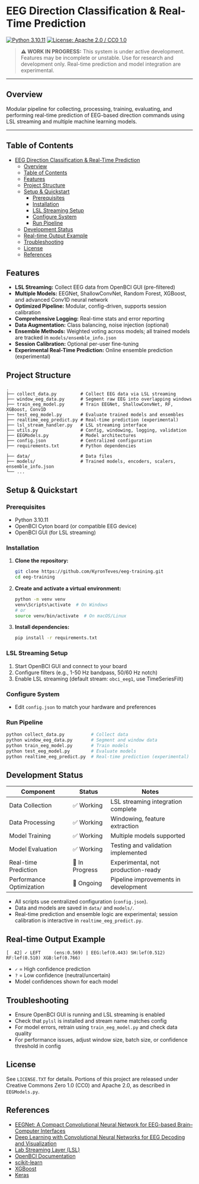 # EEG Direction Classification & Real-Time Prediction

[![Python 3.10.11](https://img.shields.io/badge/python-3.10.11-blue.svg)](https://www.python.org/downloads/release/python-31011/)
[![License: Apache 2.0 / CC0 1.0](https://img.shields.io/badge/license-Apache%202.0%20%2F%20CC0-lightgrey.svg)](./LICENSE.TXT)

> **⚠️ WORK IN PROGRESS:** This system is under active development. Features may be incomplete or unstable. Use for research and development only. Real-time prediction and model integration are experimental.

---

## Overview

Modular pipeline for collecting, processing, training, evaluating, and performing real-time prediction of EEG-based direction commands using LSL streaming and multiple machine learning models.

---

## Table of Contents

- [EEG Direction Classification \& Real-Time Prediction](#eeg-direction-classification--real-time-prediction)
  - [Overview](#overview)
  - [Table of Contents](#table-of-contents)
  - [Features](#features)
  - [Project Structure](#project-structure)
  - [Setup \& Quickstart](#setup--quickstart)
    - [Prerequisites](#prerequisites)
    - [Installation](#installation)
    - [LSL Streaming Setup](#lsl-streaming-setup)
    - [Configure System](#configure-system)
    - [Run Pipeline](#run-pipeline)
  - [Development Status](#development-status)
  - [Real-time Output Example](#real-time-output-example)
  - [Troubleshooting](#troubleshooting)
  - [License](#license)
  - [References](#references)

## Features

- **LSL Streaming:** Collect EEG data from OpenBCI GUI (pre-filtered)
- **Multiple Models:** EEGNet, ShallowConvNet, Random Forest, XGBoost, and advanced Conv1D neural network
- **Optimized Pipeline:** Modular, config-driven, supports session calibration
- **Comprehensive Logging:** Real-time stats and error reporting
- **Data Augmentation:** Class balancing, noise injection (optional)
- **Ensemble Methods:** Weighted voting across models; all trained models are tracked in `models/ensemble_info.json`
- **Session Calibration:** Optional per-user fine-tuning
- **Experimental Real-Time Prediction:** Online ensemble prediction (experimental)

## Project Structure

```text
.
├── collect_data.py         # Collect EEG data via LSL streaming
├── window_eeg_data.py      # Segment raw EEG into overlapping windows
├── train_eeg_model.py      # Train EEGNet, ShallowConvNet, RF, XGBoost, Conv1D
├── test_eeg_model.py       # Evaluate trained models and ensembles
├── realtime_eeg_predict.py # Real-time prediction (experimental)
├── lsl_stream_handler.py   # LSL streaming interface
├── utils.py                # Config, windowing, logging, validation
├── EEGModels.py            # Model architectures
├── config.json             # Centralized configuration
├── requirements.txt        # Python dependencies

├── data/                   # Data files
├── models/                 # Trained models, encoders, scalers, ensemble_info.json
└── ...
```

## Setup & Quickstart

### Prerequisites

- Python 3.10.11
- OpenBCI Cyton board (or compatible EEG device)
- OpenBCI GUI (for LSL streaming)

### Installation

1. **Clone the repository:**

   ```sh
   git clone https://github.com/KyronTeves/eeg-training.git
   cd eeg-training
   ```

2. **Create and activate a virtual environment:**

   ```sh
   python -m venv venv
   venv\Scripts\activate  # On Windows
   # or
   source venv/bin/activate  # On macOS/Linux
   ```

3. **Install dependencies:**

   ```sh
   pip install -r requirements.txt
   ```

### LSL Streaming Setup

1. Start OpenBCI GUI and connect to your board
2. Configure filters (e.g., 1-50 Hz bandpass, 50/60 Hz notch)
3. Enable LSL streaming (default stream: `obci_eeg1`, use TimeSeriesFilt)

### Configure System

- Edit `config.json` to match your hardware and preferences

### Run Pipeline

```sh
python collect_data.py          # Collect data
python window_eeg_data.py       # Segment and window data
python train_eeg_model.py       # Train models
python test_eeg_model.py        # Evaluate models
python realtime_eeg_predict.py  # Real-time prediction (experimental)
```

## Development Status

| Component                | Status         | Notes                                |
|--------------------------|----------------|--------------------------------------|
| Data Collection          | ✅ Working     | LSL streaming integration complete   |
| Data Processing          | ✅ Working     | Windowing, feature extraction        |
| Model Training           | ✅ Working     | Multiple models supported            |
| Model Evaluation         | ✅ Working     | Testing and validation implemented   |
| Real-time Prediction     | 🚧 In Progress | Experimental, not production-ready   |
| Performance Optimization | 🚧 Ongoing     | Pipeline improvements in development |

- All scripts use centralized configuration (`config.json`).
- Data and models are saved in `data/` and `models/`.
- Real-time prediction and ensemble logic are experimental; session calibration is interactive in `realtime_eeg_predict.py`.

## Real-time Output Example

```text
[  42] ✓ LEFT     (ens:0.569) | EEG:lef(0.443) SH:lef(0.512) RF:lef(0.510) XGB:lef(0.766)
```

- `✓` = High confidence prediction
- `?` = Low confidence (neutral/uncertain)
- Model confidences shown for each model

## Troubleshooting

- Ensure OpenBCI GUI is running and LSL streaming is enabled
- Check that `pylsl` is installed and stream name matches config
- For model errors, retrain using `train_eeg_model.py` and check data quality
- For performance issues, adjust window size, batch size, or confidence threshold in config

## License

See `LICENSE.TXT` for details. Portions of this project are released under Creative Commons Zero 1.0 (CC0) and Apache 2.0, as described in `EEGModels.py`.

## References

- [EEGNet: A Compact Convolutional Neural Network for EEG-based Brain–Computer Interfaces](https://doi.org/10.1088/1741-2552/aace8c)
- [Deep Learning with Convolutional Neural Networks for EEG Decoding and Visualization](https://onlinelibrary.wiley.com/doi/full/10.1002/hbm.23730)
- [Lab Streaming Layer (LSL)](https://labstreaminglayer.readthedocs.io/)
- [OpenBCI Documentation](https://docs.openbci.com/)
- [scikit-learn](https://scikit-learn.org/)
- [XGBoost](https://xgboost.readthedocs.io/)
- [Keras](https://keras.io/)
